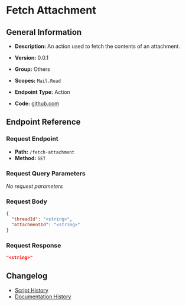 # Fetch Attachment

## General Information

- **Description:** An action used to fetch the contents of an attachment.

- **Version:** 0.0.1
- **Group:** Others
- **Scopes:** `Mail.Read`
- **Endpoint Type:** Action
- **Code:** [github.com](https://github.com/NangoHQ/integration-templates/tree/main/integrations/outlook/actions/fetch-attachment.ts)


## Endpoint Reference

### Request Endpoint

- **Path:** `/fetch-attachment`
- **Method:** `GET`

### Request Query Parameters

_No request parameters_

### Request Body

```json
{
  "threadId": "<string>",
  "attachmentId": "<string>"
}
```

### Request Response

```json
"<string>"
```

## Changelog

- [Script History](https://github.com/NangoHQ/integration-templates/commits/main/integrations/outlook/actions/fetch-attachment.ts)
- [Documentation History](https://github.com/NangoHQ/integration-templates/commits/main/integrations/outlook/actions/fetch-attachment.md)

<!-- END  GENERATED CONTENT -->

